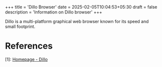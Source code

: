 +++
title = 'Dillo Browser'
date = 2025-02-05T10:04:53+05:30
draft = false
description = 'Information on Dillo browser'
+++

Dillo is a multi-platform graphical web browser known for its speed and small footprint.

# References

[1]: [Homepage - Dillo](https://dillo.org/)